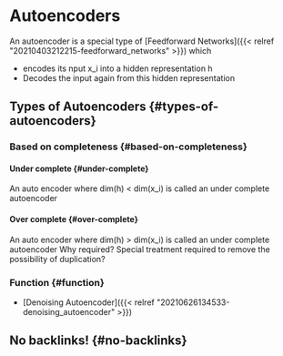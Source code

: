 # Autoencoders


An autoencoder is a special type of [Feedforward Networks]({{< relref "20210403212215-feedforward_networks" >}}) which

-   encodes its nput x\_i into a hidden representation h
-   Decodes the input again from this hidden representation


## Types of Autoencoders {#types-of-autoencoders}


### Based on completeness {#based-on-completeness}


#### Under complete {#under-complete}

An auto encoder where dim(h) < dim(x\_i) is called an under complete autoencoder


#### Over complete {#over-complete}

An auto encoder where dim(h) > dim(x\_i) is called an under complete autoencoder
Why required?
Special treatment required to remove the possibility of duplication?


### Function {#function}

-   [Denoising Autoencoder]({{< relref "20210626134533-denoising_autoencoder" >}})


## No backlinks! {#no-backlinks}
